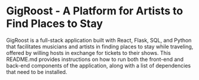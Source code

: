 # GigRoost - A Platform for Artists to Find Places to Stay

GigRoost is a full-stack application built with React, Flask, SQL, and Python that facilitates musicians and artists in finding places to stay while traveling, offered by willing hosts in exchange for tickets to their shows. This README.md provides instructions on how to run both the front-end and back-end components of the application, along with a list of dependencies that need to be installed.

